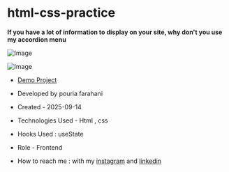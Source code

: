 # html-css-practice

**If you have a lot of information to display on your site, why don't you use my accordion menu**

![Image](https://github.com/user-attachments/assets/cbcde7f1-824b-4eea-81c5-ca3af8b16edf)

![Image](https://github.com/user-attachments/assets/d4c2bc8d-42d9-473f-b997-9d1831f4647d)

- [Demo Project](https://fatemeh-hashemzadeh.github.io/html-css-practice/)

- Developed by pouria farahani

- Created - 2025-09-14

- Technologies Used - Html , css

- Hooks Used : useState 

- Role - Frontend

- How to reach me : with my [instagram](https://instagram.com/fatemeh.__.hashemzadeh) and [linkedin](https://www.linkedin.com/in/fatemeh-hashemzadeh%E2%80%8F)
